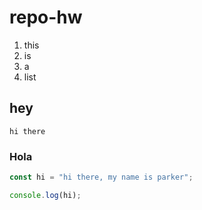 # repo-hw

1. this
1. is 
1. a 
1. list

## hey

`` hi there ``

### Hola

```js
const hi = "hi there, my name is parker";

console.log(hi);
```
